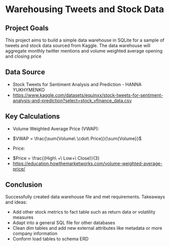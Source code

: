 # Warehousing Tweets and Stock Data

## Project Goals
This project aims to build a simple data warehouse in SQLite for a sample of tweets and stock data sourced from Kaggle. The data warehouse will aggregate monthly twitter mentions and volume weighted average opening and closing price

## Data Source
- Stock Tweets for Sentiment Analysis and Prediction - HANNA YUKHYMENKO
- https://www.kaggle.com/datasets/equinxx/stock-tweets-for-sentiment-analysis-and-prediction?select=stock_yfinance_data.csv

## Key Calculations
* Volume Weighted Average Price (VWAP): 
- $VWAP = \frac{\sum{Volume\ \cdot\ Price}}{\sum{Volume}}$
* Price: 
- $Price = \frac{(High\ +\ Low\+\ Close)}{3}
- https://education.howthemarketworks.com/volume-weighted-average-price/

## Conclusion
Successfully created data warehouse file and met requirements. Takeaways and ideas:
- Add other stock metrics to fact table such as return data or volatility measures
- Adapt into a general SQL file for other databases
- Clean dim tables and add new external attributes like metadata or more company information
- Conform load tables to schema ERD

